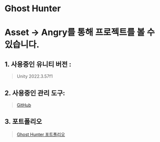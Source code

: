 
# Ghost Hunter

# Asset -> Angry를 통해 프로젝트를 볼 수 있습니다.

## 1. 사용중인 유니티 버전 : 
> Unity 2022.3.57f1
## 2. 사용중인 관리 도구: 
> [GitHub](https://github.com/Jocastle98/Ghost_Hunter)
## 3. 포트폴리오 
> [Ghost Hunter 포트폴리오](https://roan-bearskin-e68.notion.site/Ghost-Hunter-1c5e660a077a80cda4bffe9c1eb76443)
